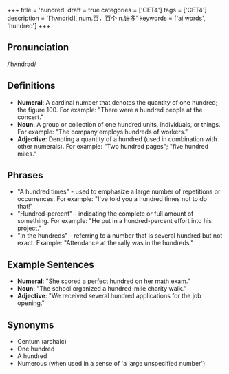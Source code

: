+++
title = 'hundred'
draft = true
categories = ['CET4']
tags = ['CET4']
description = '[ˈhʌndrid], num.百，百个 n.许多'
keywords = ['ai words', 'hundred']
+++

## Pronunciation
/ˈhʌndrəd/

## Definitions
- **Numeral**: A cardinal number that denotes the quantity of one hundred; the figure 100. For example: "There were a hundred people at the concert."
- **Noun**: A group or collection of one hundred units, individuals, or things. For example: "The company employs hundreds of workers."
- **Adjective**: Denoting a quantity of a hundred (used in combination with other numerals). For example: "Two hundred pages"; "five hundred miles."

## Phrases
- "A hundred times" - used to emphasize a large number of repetitions or occurrences. For example: "I've told you a hundred times not to do that!"
- "Hundred-percent" - indicating the complete or full amount of something. For example: "He put in a hundred-percent effort into his project."
- "In the hundreds" - referring to a number that is several hundred but not exact. Example: "Attendance at the rally was in the hundreds."

## Example Sentences
- **Numeral**: "She scored a perfect hundred on her math exam."
- **Noun**: "The school organized a hundred-mile charity walk."
- **Adjective**: "We received several hundred applications for the job opening."

## Synonyms
- Centum (archaic)
- One hundred
- A hundred
- Numerous (when used in a sense of 'a large unspecified number')
